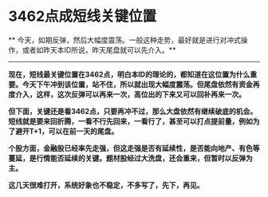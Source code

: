 3462点成短线关键位置
====



** 今天，如期反弹，然后大幅度震荡。一般这种走势，最好就是进行对冲式操作，或者如昨天本ID所说，昨天尾盘就可以先介入。**

** **

**现在，短线最关键位置在3462点，明白本ID的理论的，都知道在这位置为什么重要。今天下午冲到该位置，站不住，所以就出现大幅度震荡。但尾盘依然有资金再度介入，这样，这次反弹可以再来一次，高位出的下来又可以回补再来一次。**

**但下面，关键还是看3462点，只要再冲不过，那么大盘依然有继续破底的机会。短线就是要来回折腾，一看不行先回来，一看行了，甚至可以打点提前量，例如为了避开T+1，可以在前一天的尾盘。**

**个股方面，金融股已经率先走强，但这走强是否有延续性，是否能向地产、有色等蔓延，是行情能否延续的关键。题材股经过大洗盘，还会重来，但暂时以反弹为主。**

**这几天很难打开，系统好象也不稳定，不多写了，先下，再见。**

